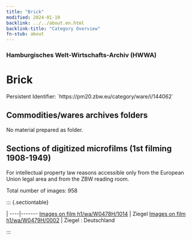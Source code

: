 ```yaml
---
title: "Brick"
modified: 2024-01-19
backlink: ../../about.en.html
backlink-title: "Category Overview"
fn-stub: about
---
```


### Hamburgisches Welt-Wirtschafts-Archiv (HWWA)

# Brick

<div class="hint">Persistent Identifier: `https://pm20.zbw.eu/category/ware/i/144062`</div>







## Commodities/wares archives folders





No material prepared as folder.



<a id="filmsections" />

## Sections of digitized microfilms (1st filming 1908-1949)

<p>For intellectual property law reasons accessible only from the European Union legal area and from the ZBW reading room.</p>



<p>Total number of images: 958</p>




::: {.sectiontable}

 | 
----|-------
<a class="btn" href="https://pm20.zbw.eu/film/h1/wa/W0478H/1014" rel="nofollow">Images on film h1/wa/W0478H/1014</a> | Ziegel
<a class="btn" href="https://pm20.zbw.eu/film/h1/wa/W0479H/0002" rel="nofollow">Images on film h1/wa/W0479H/0002</a> | Ziegel : Deutschland


:::
















